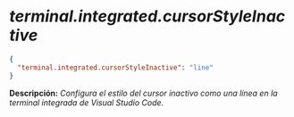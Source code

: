 <!-- Autor: Daniel Benjamin Perez Morales -->
<!-- GitHub: https://github.com/D4nitrix13 -->
<!-- GitLab: https://gitlab.com/D4nitrix13 -->
<!-- Correo electrónico: danielperezdev@proton.me -->

# ***terminal.integrated.cursorStyleInactive***

```json
{
  "terminal.integrated.cursorStyleInactive": "line"
}
```

**Descripción:** *Configura el estilo del cursor inactivo como una línea en la terminal integrada de Visual Studio Code.*
